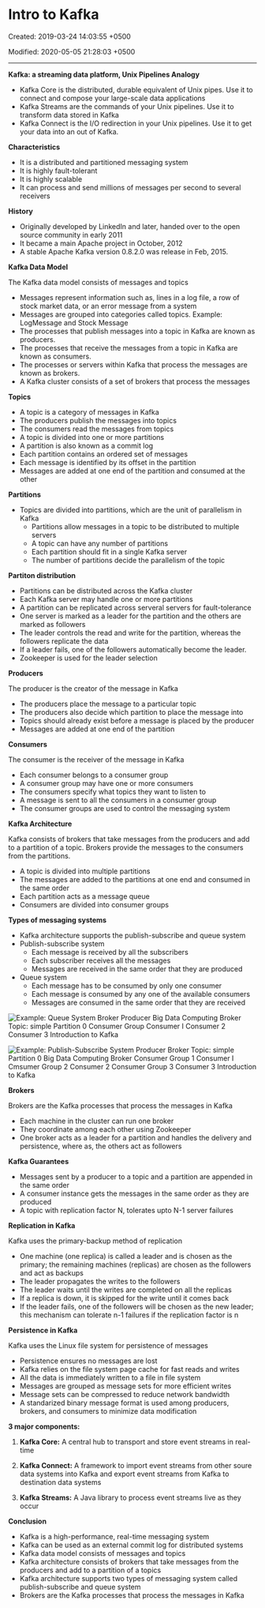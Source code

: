 # Intro to Kafka

Created: 2019-03-24 14:03:55 +0500

Modified: 2020-05-05 21:28:03 +0500

---

**Kafka: a streaming data platform, Unix Pipelines Analogy**
-   Kafka Core is the distributed, durable equivalent of Unix pipes. Use it to connect and compose your large-scale data applications
-   Kafka Streams are the commands of your Unix pipelines. Use it to transform data stored in Kafka
-   Kafka Connect is the I/O redirection in your Unix pipelines. Use it to get your data into an out of Kafka.



**Characteristics**
-   It is a distributed and partitioned messaging system
-   It is highly fault-tolerant
-   It is highly scalable
-   It can process and send millions of messages per second to several receivers



**History**
-   Originally developed by LinkedIn and later, handed over to the open source community in early 2011
-   It became a main Apache project in October, 2012
-   A stable Apache Kafka version 0.8.2.0 was release in Feb, 2015.



**Kafka Data Model**

The Kafka data model consists of messages and topics
-   Messages represent information such as, lines in a log file, a row of stock market data, or an error message from a system
-   Messages are grouped into categories called topics. Example: LogMessage and Stock Message
-   The processes that publish messages into a topic in Kafka are known as producers.
-   The processes that receive the messages from a topic in Kafka are known as consumers.
-   The processes or servers within Kafka that process the messages are known as brokers.
-   A Kafka cluster consists of a set of brokers that process the messages



**Topics**
-   A topic is a category of messages in Kafka
-   The producers publish the messages into topics
-   The consumers read the messages from topics
-   A topic is divided into one or more partitions
-   A partition is also known as a commit log
-   Each partition contains an ordered set of messages
-   Each message is identified by its offset in the partition
-   Messages are added at one end of the partition and consumed at the other



**Partitions**
-   Topics are divided into partitions, which are the unit of parallelism in Kafka
    -   Partitions allow messages in a topic to be distributed to multiple servers
    -   A topic can have any number of partitions
    -   Each partition should fit in a single Kafka server
    -   The number of partitions decide the parallelism of the topic



**Partiton distribution**
-   Partitions can be distributed across the Kafka cluster
-   Each Kafka server may handle one or more partitions
-   A partition can be replicated across serveral servers for fault-tolerance
-   One server is marked as a leader for the partition and the others are marked as followers
-   The leader controls the read and write for the partition, whereas the followers replicate the data
-   If a leader fails, one of the followers automatically become the leader.
-   Zookeeper is used for the leader selection



**Producers**

The producer is the creator of the message in Kafka
-   The producers place the message to a particular topic
-   The producers also decide which partition to place the message into
-   Topics should already exist before a message is placed by the producer
-   Messages are added at one end of the partition



**Consumers**

The consumer is the receiver of the message in Kafka
-   Each consumer belongs to a consumer group
-   A consumer group may have one or more consumers
-   The consumers specify what topics they want to listen to
-   A message is sent to all the consumers in a consumer group
-   The consumer groups are used to control the messaging system



**Kafka Architecture**

Kafka consists of brokers that take messages from the producers and add to a partition of a topic. Brokers provide the messages to the consumers from the partitions.
-   A topic is divided into multiple partitions
-   The messages are added to the partitions at one end and consumed in the same order
-   Each partition acts as a message queue
-   Consumers are divided into consumer groups



**Types of messaging systems**
-   Kafka architecture supports the publish-subscribe and queue system
-   Publish-subscribe system
    -   Each message is received by all the subscribers
    -   Each subscriber receives all the messages
    -   Messages are received in the same order that they are produced
-   Queue system
    -   Each message has to be consumed by only one consumer
    -   Each message is consumed by any one of the available consumers
    -   Messages are consumed in the same order that they are received



![Example: Queue System Broker Producer Big Data Computing Broker Topic: simple Partition 0 Consumer Group Consumer I Consumer 2 Consumer 3 Introduction to Kafka ](../../media/Technologies-Kafka-Intro-to-Kafka-image1.png)

![Example: Publish-Subscribe System Producer Broker Topic: simple Partition 0 Big Data Computing Broker Consumer Group 1 Consumer I Cmsumer Group 2 Consumer 2 Consumer Group 3 Consumer 3 Introduction to Kafka ](../../media/Technologies-Kafka-Intro-to-Kafka-image2.png)



**Brokers**

Brokers are the Kafka processes that process the messages in Kafka
-   Each machine in the cluster can run one broker
-   They coordinate among each other using Zookeeper
-   One broker acts as a leader for a partition and handles the delivery and persistence, where as, the others act as followers



**Kafka Guarantees**
-   Messages sent by a producer to a topic and a partition are appended in the same order
-   A consumer instance gets the messages in the same order as they are produced
-   A topic with replication factor N, tolerates upto N-1 server failures



**Replication in Kafka**

Kafka uses the primary-backup method of replication
-   One machine (one replica) is called a leader and is chosen as the primary; the remaining machines (replicas) are chosen as the followers and act as backups
-   The leader propagates the writes to the followers
-   The leader waits until the writes are completed on all the replicas
-   If a replica is down, it is skipped for the write until it comes back
-   If the leader fails, one of the followers will be chosen as the new leader; this mechanism can tolerate n-1 failures if the replication factor is n



**Persistence in Kafka**

Kafka uses the Linux file system for persistence of messages
-   Persistence ensures no messages are lost
-   Kafka relies on the file system page cache for fast reads and writes
-   All the data is immediately written to a file in file system
-   Messages are grouped as message sets for more efficient writes
-   Message sets can be compressed to reduce network bandwidth
-   A standarized binary message format is used among producers, brokers, and consumers to minimize data modification



**3 major components:**

1.  **Kafka Core:** A central hub to transport and store event streams in real-time

2.  **Kafka Connect:** A framework to import event streams from other soure data systems into Kafka and export event streams from Kafka to destination data systems

3.  **Kafka Streams:** A Java library to process event streams live as they occur



**Conclusion**
-   Kafka is a high-performance, real-time messaging system
-   Kafka can be used as an external commit log for distributed systems
-   Kafka data model consists of messages and topics
-   Kafka architecture consists of brokers that take messages from the producers and add to a partition of a topics
-   Kafka architecture supports two types of messaging system called publish-subscribe and queue system
-   Brokers are the Kafka processes that process the messages in Kafka


